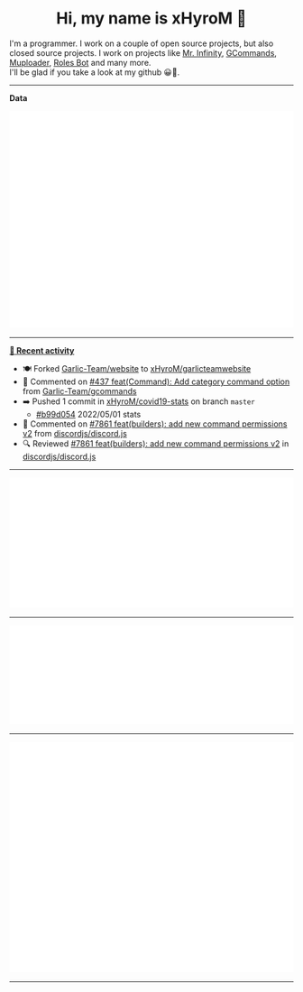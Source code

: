 <p align="center">
    <!-- <img src="https://avatars.githubusercontent.com/u/56601352" width="192" alt="hyro's pfp" /> -->
    <h1 align="center">Hi, my name is xHyroM 👋</h1>
</p>

I'm a programmer. I work on a couple of open source projects, but also closed source projects. I work on projects like [Mr. Infinity](https://discord.com/oauth2/authorize?client_id=720321585625694239&scope=bot%20applications.commands&permissions=8&redirect_uri=https://blobs.gq/imanager&prompt=consent&response_type=code), [GCommands](https://github.com/Garlic-Team/GCommands), [Muploader](https://github.com/xHyroM/Muploder), [Roles Bot](https://github.com/xHyroM/roles-bot) and many more.  
I'll be glad if you take a look at my github 😀👀.

___
**Data**

<img src="https://github.com/xHyroM/xHyroM/blob/master/.cache/base.svg">

___

**[📰 Recent activity](https://github.com/xHyroM)**
* 🍽️ Forked [Garlic-Team/website](https://github.com/Garlic-Team/website) to [xHyroM/garlicteamwebsite](https://github.com/xHyroM/garlicteamwebsite)
* 💬 Commented on [#437 feat(Command): Add category command option](https://github.com/Garlic-Team/gcommands/issues/437) from [Garlic-Team/gcommands](https://github.com/Garlic-Team/gcommands)
* ➡️ Pushed 1 commit in [xHyroM/covid19-stats](https://github.com/xHyroM/covid19-stats) on branch `master`
  * [#b99d054](https://github.com/xHyroM/covid19-stats/commit/b99d054) 2022/05/01 stats
* 💬 Commented on [#7861 feat(builders): add new command permissions v2](https://github.com/discordjs/discord.js/pull/7861) from [discordjs/discord.js](https://github.com/discordjs/discord.js)
* 🔍 Reviewed [#7861 feat(builders): add new command permissions v2](https://github.com/discordjs/discord.js/pull/7861) in [discordjs/discord.js](https://github.com/discordjs/discord.js)


___

<img src="https://github.com/xHyroM/xHyroM/blob/master/.cache/isocalendar.svg">

___

<img src="https://github.com/xHyroM/xHyroM/blob/master/.cache/languages.svg">

___

<img src="https://github.com/xHyroM/xHyroM/blob/master/.cache/achievements.svg">

___
